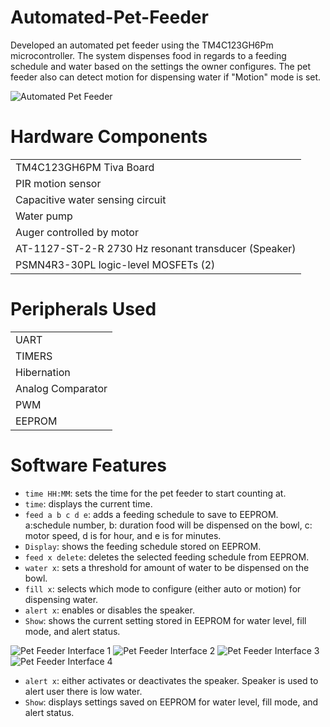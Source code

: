 # Automated-Pet-Feeder
Developed an automated pet feeder using the TM4C123GH6Pm microcontroller. The system dispenses food in regards to a feeding schedule and water based on the settings the owner configures. The pet feeder also can detect motion for dispensing water if "Motion" mode is set.

![Automated Pet Feeder](https://github.com/user-attachments/assets/d0004f1b-4785-482b-bc7c-7fc9747d0579)

# Hardware Components
|                                                    |
|----------------------------------------------------|
|TM4C123GH6PM Tiva Board|
|PIR motion sensor|
|Capacitive water sensing circuit|
|Water pump|
|Auger controlled by motor|
|AT-1127-ST-2-R 2730 Hz resonant transducer (Speaker)|
|PSMN4R3-30PL logic-level MOSFETs (2)|

# Peripherals Used
|                   |
|-------------------|
| UART |
| TIMERS |
| Hibernation |
| Analog Comparator |
| PWM |
| EEPROM |

# Software Features
* `time HH:MM`: sets the time for the pet feeder to start counting at.
* `time`: displays the current time.
* `feed a b c d e`: adds a feeding schedule to save to EEPROM. a:schedule number, b: duration food will be dispensed on the bowl, c: motor speed, d is for hour, and e is for minutes.
* `Display`: shows the feeding schedule stored on EEPROM.
* `feed x delete`: deletes the selected feeding schedule from EEPROM.
* `water x`: sets a threshold for amount of water to be dispensed on the bowl.
* `fill x`: selects which mode to configure (either auto or motion) for dispensing water.
* `alert x`: enables or disables the speaker.
* `Show`: shows the current setting stored in EEPROM for water level, fill mode, and alert status.

![Pet Feeder Interface 1](https://github.com/user-attachments/assets/e9ef5b04-3b54-45f9-88e8-0a8d7ed9b68a)
![Pet Feeder Interface 2](https://github.com/user-attachments/assets/220a1c4c-d43c-4b93-963a-3e124b6d752e)
![Pet Feeder Interface 3](https://github.com/user-attachments/assets/807db67b-6887-4bd7-97b2-96726e5ae693)
![Pet Feeder Interface 4](https://github.com/user-attachments/assets/b7718a84-a3d2-4625-bca7-0963172368b8)




* `alert x`: either activates or deactivates the speaker. Speaker is used to alert user there is low water.
* `Show`: displays settings saved on EEPROM for water level, fill mode, and alert status.  
